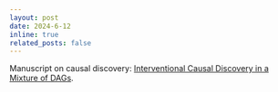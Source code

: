 ```yaml
---
layout: post
date: 2024-6-12 
inline: true
related_posts: false
---
```

Manuscript on causal discovery: [Interventional Causal Discovery in a Mixture of DAGs](https://arxiv.org/abs/2406.08666).
